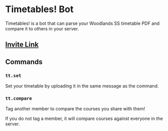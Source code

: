 # Timetables! Bot

Timetables! is a bot that can parse your Woodlands SS timetable PDF and compare it to others in your server.

## [Invite Link](https://discord.com/oauth2/authorize?client_id=882030972177100810&permissions=8&scope=bot)

## Commands

### `tt.set`

Set your timetable by uploading it in the same message as the command.

### `tt.compare`

Tag another member to compare the courses you share with them!

If you do not tag a member, it will compare courses against everyone in the server.
